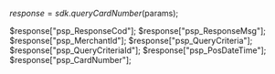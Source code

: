 $response = sdk.queryCardNumber($params);

$response["psp_ResponseCod"];
$response["psp_ResponseMsg"];
$response["psp_MerchantId"];
$response["psp_QueryCriteria"];
$response["psp_QueryCriteriaId"];
$response["psp_PosDateTime"];
$response["psp_CardNumber"];
